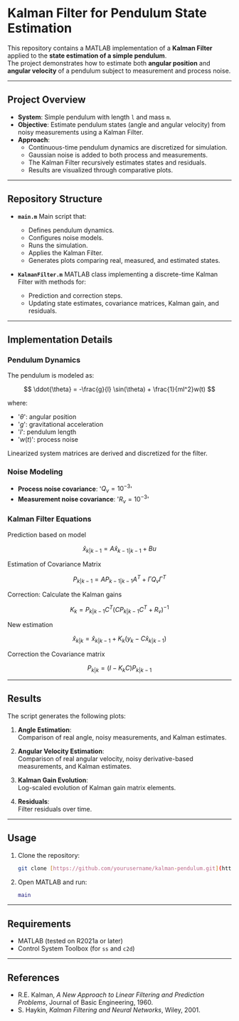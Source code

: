 # Kalman Filter for Pendulum State Estimation

This repository contains a MATLAB implementation of a **Kalman Filter** applied to the **state estimation of a simple pendulum**.  
The project demonstrates how to estimate both **angular position** and **angular velocity** of a pendulum subject to measurement and process noise.

---

## Project Overview

- **System**: Simple pendulum with length `l` and mass `m`.  
- **Objective**: Estimate pendulum states (angle and angular velocity) from noisy measurements using a Kalman Filter.  
- **Approach**:
  - Continuous-time pendulum dynamics are discretized for simulation.  
  - Gaussian noise is added to both process and measurements.  
  - The Kalman Filter recursively estimates states and residuals.  
  - Results are visualized through comparative plots.  

---

## Repository Structure

- **`main.m`** Main script that:
  - Defines pendulum dynamics.  
  - Configures noise models.  
  - Runs the simulation.  
  - Applies the Kalman Filter.  
  - Generates plots comparing real, measured, and estimated states.  

- **`KalmanFilter.m`** MATLAB class implementing a discrete-time Kalman Filter with methods for:
  - Prediction and correction steps.  
  - Updating state estimates, covariance matrices, Kalman gain, and residuals.  

---

## Implementation Details

### Pendulum Dynamics

The pendulum is modeled as:

$$
\ddot{\theta} = -\frac{g}{l} \sin(\theta) + \frac{1}{ml^2}w(t)
$$

where:
- '$\theta$': angular position  
- '$g$': gravitational acceleration  
- '$l$': pendulum length  
- '$w(t)$': process noise  

Linearized system matrices are derived and discretized for the filter.

### Noise Modeling

- **Process noise covariance**: '$Q_v = 10^{-3}$'
- **Measurement noise covariance**: '$R_v = 10^{-3}$'  

### Kalman Filter Equations

Prediction based on model

$$
\hat{x}_{k|k-1} = A \hat{x}_{k-1|k-1} + Bu
$$

Estimation of Covariance Matrix

$$
P_{k|k-1} = A P_{k-1|k-1} A^T + \Gamma Q_v \Gamma^T
$$

Correction:
Calculate the Kalman gains

$$
K_k = P_{k|k-1} C^T \left(C P_{k|k-1} C^T + R_v\right)^{-1}
$$

New estimation

$$
\hat{x}_{k|k} = \hat{x}_{k|k-1} + K_k (y_k - C \hat{x}_{k|k-1})
$$

Correction the Covariance matrix

$$
P_{k|k} = (I - K_k C) P_{k|k-1}  
$$


---

## Results

The script generates the following plots:

1.  **Angle Estimation**:  
    Comparison of real angle, noisy measurements, and Kalman estimates.

2.  **Angular Velocity Estimation**:  
    Comparison of real angular velocity, noisy derivative-based measurements, and Kalman estimates.

3.  **Kalman Gain Evolution**:  
    Log-scaled evolution of Kalman gain matrix elements.

4.  **Residuals**:  
    Filter residuals over time.

---

## Usage

1.  Clone the repository:
    ```bash
    git clone [https://github.com/yourusername/kalman-pendulum.git](https://github.com/yourusername/kalman-pendulum.git)
    ```
2.  Open MATLAB and run:
    ```matlab
    main
    ```

---

## Requirements

- MATLAB (tested on R2021a or later)  
- Control System Toolbox (for `ss` and `c2d`)  

---

## References

- R.E. Kalman, *A New Approach to Linear Filtering and Prediction Problems*, Journal of Basic Engineering, 1960.  
- S. Haykin, *Kalman Filtering and Neural Networks*, Wiley, 2001.
